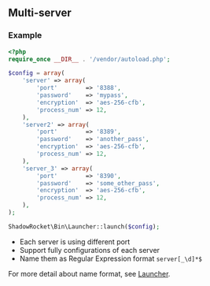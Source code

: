 
## Multi-server

### Example

```php
<?php
require_once __DIR__ . '/vendor/autoload.php';

$config = array(
    'server' => array(
        'port'        => '8388',
        'password'    => 'mypass',
        'encryption'  => 'aes-256-cfb',
        'process_num' => 12,
    ),
    'server2' => array(
        'port'        => '8389',
        'password'    => 'another_pass',
        'encryption'  => 'aes-256-cfb',
        'process_num' => 12,
    ),
    'server_3' => array(
        'port'        => '8390',
        'password'    => 'some_other_pass',
        'encryption'  => 'aes-256-cfb',
        'process_num' => 12,
    ),
);

ShadowRocket\Bin\Launcher::launch($config);
```

- Each server is using different port
- Support fully configurations of each server
- Name them as Regular Expression format `server[_\d]*$`

For more detail about name format, see [Launcher](/doc/launcher.md).
